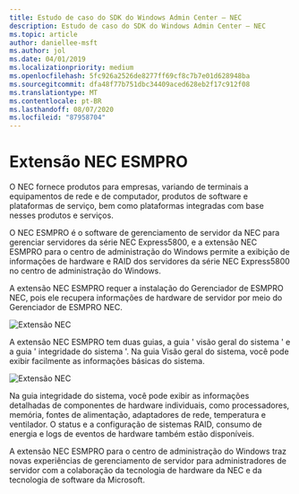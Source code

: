 ```yaml
---
title: Estudo de caso do SDK do Windows Admin Center – NEC
description: Estudo de caso do SDK do Windows Admin Center – NEC
ms.topic: article
author: daniellee-msft
ms.author: jol
ms.date: 04/01/2019
ms.localizationpriority: medium
ms.openlocfilehash: 5fc926a2526de8277ff69cf8c7b7e01d628948ba
ms.sourcegitcommit: dfa48f77b751dbc34409aced628eb2f17c912f08
ms.translationtype: MT
ms.contentlocale: pt-BR
ms.lasthandoff: 08/07/2020
ms.locfileid: "87958704"
---
```

# <a name="nec-esmpro-extension"></a>Extensão NEC ESMPRO

O NEC fornece produtos para empresas, variando de terminais a equipamentos de rede e de computador, produtos de software e plataformas de serviço, bem como plataformas integradas com base nesses produtos e serviços.

O NEC ESMPRO é o software de gerenciamento de servidor da NEC para gerenciar servidores da série NEC Express5800, e a extensão NEC ESMPRO para o centro de administração do Windows permite a exibição de informações de hardware e RAID dos servidores da série NEC Express5800 no centro de administração do Windows.

A extensão NEC ESMPRO requer a instalação do Gerenciador de ESMPRO NEC, pois ele recupera informações de hardware de servidor por meio do Gerenciador de ESMPRO NEC.

![Extensão NEC](../../media/extend-case-study-nec/nec-1.png)

A extensão NEC ESMPRO tem duas guias, a guia ' visão geral do sistema ' e a guia ' integridade do sistema '. Na guia Visão geral do sistema, você pode exibir facilmente as informações básicas do sistema.

![Extensão NEC](../../media/extend-case-study-nec/nec-2.png)

Na guia integridade do sistema, você pode exibir as informações detalhadas de componentes de hardware individuais, como processadores, memória, fontes de alimentação, adaptadores de rede, temperatura e ventilador. O status e a configuração de sistemas RAID, consumo de energia e logs de eventos de hardware também estão disponíveis.

A extensão NEC ESMPRO para o centro de administração do Windows traz novas experiências de gerenciamento de servidor para administradores de servidor com a colaboração da tecnologia de hardware da NEC e da tecnologia de software da Microsoft.